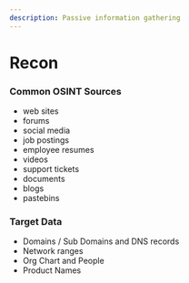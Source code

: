 ```yaml
---
description: Passive information gathering
---
```


# Recon

### Common OSINT Sources

* web sites
* forums
* social media
* job postings
* employee resumes
* videos
* support tickets
* documents
* blogs
* pastebins

### Target Data

* Domains / Sub Domains and DNS records
* Network ranges
* Org Chart and People
* Product Names

